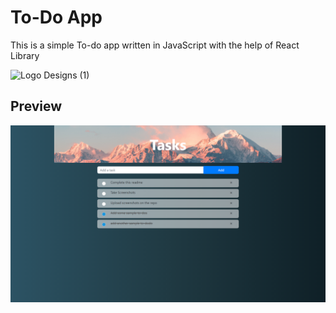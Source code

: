 # To-Do App
This is a simple To-do app written in JavaScript with the help of React Library

![Logo Designs (1)](https://user-images.githubusercontent.com/27415791/155771215-7f9ff41b-737c-4a9f-93f7-b67d6eb63e48.jpg)


## Preview
![Screenshot](https://github.com/canaryGrapher/todoApp/blob/master/repo-resources/Screenshot%20(3).png?raw=true)
